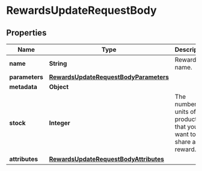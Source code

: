 

# RewardsUpdateRequestBody


## Properties

| Name | Type | Description |
|------------ | ------------- | ------------- |
|**name** | **String** | Reward name. |
|**parameters** | [**RewardsUpdateRequestBodyParameters**](RewardsUpdateRequestBodyParameters.md) |  |
|**metadata** | **Object** |  |
|**stock** | **Integer** | The number of units of the product that you want to share as a reward. |
|**attributes** | [**RewardsUpdateRequestBodyAttributes**](RewardsUpdateRequestBodyAttributes.md) |  |



